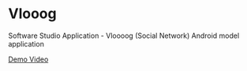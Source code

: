 # Vlooog
Software Studio Application - Vloooog (Social Network)
Android model application

[Demo Video](https://drive.google.com/file/d/0B8R9vDt8XVu6Qk9qcVBucFlxNW8/view?usp=sharing)
